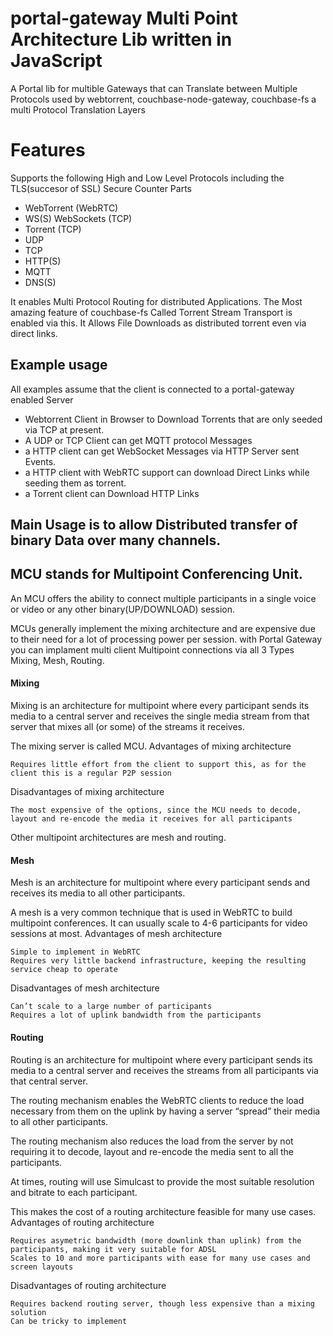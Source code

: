 # portal-gateway Multi Point Architecture Lib written in JavaScript
A Portal lib for multible Gateways that can Translate between Multiple Protocols used by webtorrent, couchbase-node-gateway, couchbase-fs a multi Protocol Translation Layers

# Features
Supports the following High and Low Level Protocols including the TLS(succesor of SSL) Secure Counter Parts
- WebTorrent (WebRTC)
- WS(S) WebSockets (TCP)
- Torrent (TCP)
- UDP
- TCP
- HTTP(S)
- MQTT
- DNS(S)

It enables Multi Protocol Routing for distributed Applications. The Most amazing feature of couchbase-fs Called Torrent Stream Transport is enabled via this. It Allows File Downloads as distributed torrent even via direct links.

## Example usage
All examples assume that the client is connected to a portal-gateway enabled Server
- Webtorrent Client in Browser to Download Torrents that are only seeded via TCP at present.
- A UDP or TCP Client can get MQTT protocol Messages
- a HTTP client can get WebSocket Messages via HTTP Server sent Events.
- a HTTP client with WebRTC support can download Direct Links while seeding them as torrent.
- a Torrent client can Download HTTP Links

## Main Usage is to allow Distributed transfer of binary Data over many channels.

## MCU stands for Multipoint Conferencing Unit.
An MCU offers the ability to connect multiple participants in a single voice or video or any other binary(UP/DOWNLOAD) session.

MCUs generally implement the mixing architecture and are expensive due to their need for a lot of processing power per session.
with Portal Gateway you can implament multi client Multipoint connections via all 3 Types Mixing, Mesh, Routing.


#### Mixing
Mixing is an architecture for multipoint where every participant sends its media to a central server and receives the single media stream from that server that mixes all (or some) of the streams it receives.

The mixing server is called MCU.
Advantages of mixing architecture

    Requires little effort from the client to support this, as for the client this is a regular P2P session

Disadvantages of mixing architecture

    The most expensive of the options, since the MCU needs to decode, layout and re-encode the media it receives for all participants

Other multipoint architectures are mesh and routing.

#### Mesh
Mesh is an architecture for multipoint where every participant sends and receives its media to all other participants.

A mesh is a very common technique that is used in WebRTC to build multipoint conferences. It can usually scale to 4-6 participants for video sessions at most.
Advantages of mesh architecture

    Simple to implement in WebRTC
    Requires very little backend infrastructure, keeping the resulting service cheap to operate

Disadvantages of mesh architecture

    Can’t scale to a large number of participants
    Requires a lot of uplink bandwidth from the participants

#### Routing
Routing is an architecture for multipoint where every participant sends its media to a central server and receives the streams from all participants via that central server.

The routing mechanism enables the WebRTC clients to reduce the load necessary from them on the uplink by having a server “spread” their media to all other participants.

The routing mechanism also reduces the load from the server by not requiring it to decode, layout and re-encode the media sent to all the participants.

At times, routing will use Simulcast to provide the most suitable resolution and bitrate to each participant.

This makes the cost of a routing architecture feasible for many use cases.
Advantages of routing architecture

    Requires asymetric bandwidth (more downlink than uplink) from the participants, making it very suitable for ADSL
    Scales to 10 and more participants with ease for many use cases and screen layouts

Disadvantages of routing architecture

    Requires backend routing server, though less expensive than a mixing solution
    Can be tricky to implement


